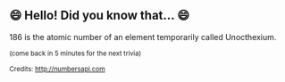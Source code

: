 ## 😄 Hello! Did you know that... 😄
186 is the atomic number of an element temporarily called Unocthexium.

<sup>(come back in 5 minutes for the next trivia)</sup>


<sup>Credits: http://numbersapi.com</sup>
